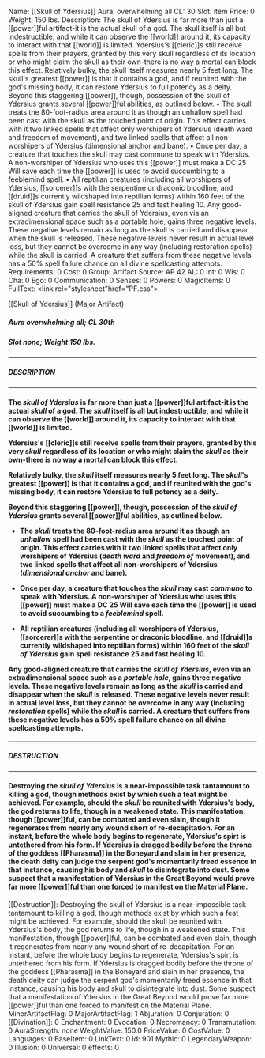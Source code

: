 Name: [[Skull of Ydersius]]
Aura: overwhelming all
CL: 30
Slot: item
Price: 0
Weight: 150 lbs.
Description: The skull of Ydersius is far more than just a [[power]]ful artifact-it is the actual skull of a god. The skull itself is all but indestructible, and while it can observe the [[world]] around it, its capacity to interact with that [[world]] is limited. Ydersius's [[cleric]]s still receive spells from their prayers, granted by this very skull regardless of its location or who might claim the skull as their own-there is no way a mortal can block this effect. Relatively bulky, the skull itself measures nearly 5 feet long. The skull's greatest [[power]] is that it contains a god, and if reunited with the god's missing body, it can restore Ydersius to full potency as a deity. Beyond this staggering [[power]], though, possession of the skull of Ydersius grants several [[power]]ful abilities, as outlined below. • The skull treats the 80-foot-radius area around it as though an unhallow spell had been cast with the skull as the touched point of origin. This effect carries with it two linked spells that affect only worshipers of Ydersius (death ward and freedom of movement), and two linked spells that affect all non-worshipers of Ydersius (dimensional anchor and bane). • Once per day, a creature that touches the skull may cast commune to speak with Ydersius. A non-worshiper of Ydersius who uses this [[power]] must make a DC 25 Will save each time the [[power]] is used to avoid succumbing to a feeblemind spell. • All reptilian creatures (including all worshipers of Ydersius, [[sorcerer]]s with the serpentine or draconic bloodline, and [[druid]]s currently wildshaped into reptilian forms) within 160 feet of the skull of Ydersius gain spell resistance 25 and fast healing 10. Any good-aligned creature that carries the skull of Ydersius, even via an extradimensional space such as a portable hole, gains three negative levels. These negative levels remain as long as the skull is carried and disappear when the skull is released. These negative levels never result in actual level loss, but they cannot be overcome in any way (including restoration spells) while the skull is carried. A creature that suffers from these negative levels has a 50% spell failure chance on all divine spellcasting attempts.
Requirements: 0
Cost: 0
Group: Artifact
Source: AP 42
AL: 0
Int: 0
Wis: 0
Cha: 0
Ego: 0
Communication: 0
Senses: 0
Powers: 0
MagicItems: 0
FullText: <link rel="stylesheet"href="PF.css"><div class="heading"><p class="alignleft">[[Skull of Ydersius]] (Major Artifact)</p><div style="clear: both;"></div></div><div><h5><b>Aura </b>overwhelming all; <b>CL </b>30th</h5><h5><b>Slot </b>none; <b>Weight </b>150 lbs.</h5></div><hr/><div><h5><b>DESCRIPTION</b></h5></div><hr/><div><h4><p>The <i><i>skull</i> of Ydersius</i> is far more than just a [[power]]ful artifact-it is the actual <i>skull</i> of a god. The <i>skull</i> itself is all but indestructible, and while it can observe the [[world]] around it, its capacity to interact with that [[world]] is limited.</p><p>Ydersius's [[cleric]]s still receive spells from their prayers, granted by this very <i>skull</i> regardless of its location or who might claim the <i>skull</i> as their own-there is no way a mortal can block this effect.</p><p>Relatively bulky, the <i>skull</i> itself measures nearly 5 feet long. The <i>skull</i>'s greatest [[power]] is that it contains a god, and if reunited with the god's missing body, it can restore Ydersius to full potency as a deity.</p><p>Beyond this staggering [[power]], though, possession of the <i><i>skull</i> of Ydersius</i> grants several [[power]]ful abilities, as outlined below.</p><p><ul><li> The <i>skull</i> treats the 80-foot-radius area around it as though an <i>unhallow</i> spell had been cast with the <i>skull</i> as the touched point of origin. This effect carries with it two linked spells that affect only worshipers of Ydersius (<i>death ward</i> and <i>freedom of</i> movement), and two linked spells that affect all non-worshipers of Ydersius (<i>dimensional anchor</i> and bane).</p><p><li> Once per day, a creature that touches the <i>skull</i> may cast <i>commune</i> to speak with Ydersius. A non-worshiper of Ydersius who uses this [[power]] must make a DC 25 Will save each time the [[power]] is used to avoid succumbing to a <i>feeblemind</i> spell.</p><p><li> All reptilian creatures (including all worshipers of Ydersius, [[sorcerer]]s with the serpentine or draconic bloodline, and [[druid]]s currently wildshaped into reptilian forms) within 160 feet of the <i><i>skull</i> of Ydersius</i> gain spell resistance 25 and fast healing 10.</ul></p><p>Any good-aligned creature that carries the <i><i>skull</i> of Ydersius</i>, even via an extradimensional space such as a <i>portable hole</i>, gains three negative levels. These negative levels remain as long as the <i>skull</i> is carried and disappear when the <i>skull</i> is released. These negative levels never result in actual level loss, but they cannot be overcome in any way (including <i>restoration</i> spells) while the <i>skull</i> is carried. A creature that suffers from these negative levels has a 50% spell failure chance on all divine spellcasting attempts.</p></h4></div><hr/><div><h5><b>DESTRUCTION</b></h5></div><hr/><div><h4><p>Destroying the <i><i>skull</i> of Ydersius</i> is a near-impossible task tantamount to killing a god, though methods exist by which such a feat might be achieved. For example, should the <i>skull</i> be reunited with Ydersius's body, the god returns to life, though in a weakened state. This manifestation, though [[power]]ful, can be combated and even slain, though it regenerates from nearly any wound short of re-decapitation. For an instant, before the whole body begins to regenerate, Ydersius's spirt is untethered from his form. If Ydersius is dragged bodily before the throne of the goddess [[Pharasma]] in the Boneyard and slain in her presence, the death deity can judge the serpent god's momentarily freed essence in that instance, causing his body and <i>skull</i> to disintegrate into dust. Some suspect that a manifestation of Ydersius in the Great Beyond would prove far more [[power]]ful than one forced to manifest on the Material Plane.</p></h4></div>
[[Destruction]]: Destroying the skull of Ydersius is a near-impossible task tantamount to killing a god, though methods exist by which such a feat might be achieved. For example, should the skull be reunited with Ydersius's body, the god returns to life, though in a weakened state. This manifestation, though [[power]]ful, can be combated and even slain, though it regenerates from nearly any wound short of re-decapitation. For an instant, before the whole body begins to regenerate, Ydersius's spirt is untethered from his form. If Ydersius is dragged bodily before the throne of the goddess [[Pharasma]] in the Boneyard and slain in her presence, the death deity can judge the serpent god's momentarily freed essence in that instance, causing his body and skull to disintegrate into dust. Some suspect that a manifestation of Ydersius in the Great Beyond would prove far more [[power]]ful than one forced to manifest on the Material Plane.
MinorArtifactFlag: 0
MajorArtifactFlag: 1
Abjuration: 0
Conjuration: 0
[[Divination]]: 0
Enchantment: 0
Evocation: 0
Necromancy: 0
Transmutation: 0
AuraStrength: none
WeightValue: 150.0
PriceValue: 0
CostValue: 0
Languages: 0
BaseItem: 0
LinkText: 0
id: 901
Mythic: 0
LegendaryWeapon: 0
Illusion: 0
Universal: 0
effects: 0
